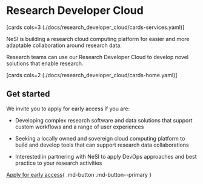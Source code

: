 # Research Developer Cloud

[cards cols=3 (./docs/research_developer_cloud/cards-services.yaml)]

NeSI is building a research cloud computing platform for easier and more adaptable collaboration around research data.

Research teams can use our Research Developer Cloud to develop novel solutions that enable research.

[cards cols=2 (./docs/research_developer_cloud/cards-home.yaml)]

## Get started

We invite you to apply for early access if you are:

- Developing complex research software and data solutions that support custom workflows and a range of user experiences
 
- Seeking a locally owned and sovereign cloud computing platform to build and develop tools that can support research data collaborations 
 
- Interested in partnering with NeSI to apply DevOps approaches and best practice to your research activities

[Apply for early access](https://docs.google.com/forms/d/e/1FAIpQLScYsLxe1HswOW9DFUNuhyTcYhdWY7-SZqTF3RpeBpFcyNdhUA/viewform){ .md-button .md-button--primary }
